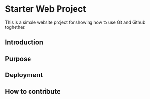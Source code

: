 # Starter Web Project

This is a simple website project for showing how to use Git and Github toghether.

## Introduction

## Purpose

## Deployment

## How to contribute